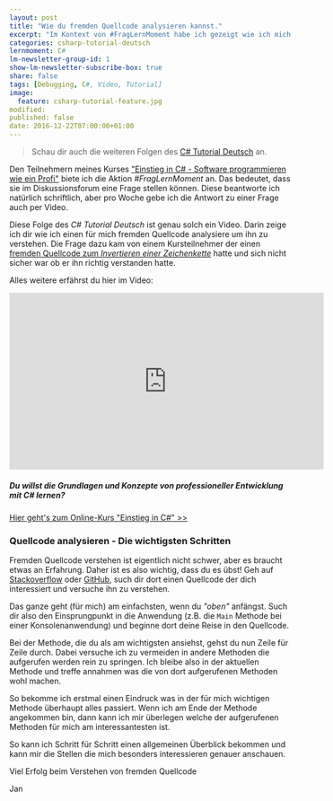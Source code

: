```yaml
---
layout: post
title: "Wie du fremden Quellcode analysieren kannst."
excerpt: "Im Kontext von #FragLernMoment habe ich gezeigt wie ich mich in fremden Quellcode einarbeite."
categories: csharp-tutorial-deutsch
lernmoment: C#
lm-newsletter-group-id: 1
show-lm-newsletter-subscribe-box: true
share: false
tags: [Debugging, C#, Video, Tutorial]
image:
  feature: csharp-tutorial-feature.jpg
modified:
published: false
date: 2016-12-22T07:00:00+01:00
---
```


> Schau dir auch die weiteren Folgen des [C# Tutorial Deutsch](/csharp-tutorial-deutsch/) an.

Den Teilnehmern meines Kurses ["Einstieg in C# - Software programmieren wie ein Profi"](/einstieg-sharp/) biete ich die Aktion *#FragLernMoment* an. Das bedeutet, dass sie im Diskussionsforum eine Frage stellen können. Diese beantworte ich natürlich schriftlich, aber pro Woche gebe ich die Antwort zu einer Frage auch per Video.

Diese Folge des *C# Tutorial Deutsch* ist genau solch ein Video. Darin zeige ich dir wie ich einen für mich fremden Quellcode analysiere um ihn zu verstehen. Die Frage dazu kam von einem Kursteilnehmer der einen [fremden Quellcode zum *Invertieren einer Zeichenkette*](https://gist.github.com/suchja/38996c238cd6c3209f63ad5e65e3bcd6) hatte und sich nicht sicher war ob er ihn richtig verstanden hatte.

Alles weitere erfährst du hier im Video:

<iframe width="560" height="315" src="https://www.youtube.com/embed/2HDA11673pU" frameborder="0" allowfullscreen></iframe>

<div class="subscribe-notice">
<h5>Du willst die Grundlagen und Konzepte von professioneller Entwicklung mit C# lernen?</h5>
<a markdown="0" href="https://www.udemy.com/course/einstieg-in-csharp-software-programmieren-wie-ein-profi/?couponCode=UCSK_N150_LM-ALL" class="notice-button">Hier geht's zum Online-Kurs "Einstieg in C#" >></a>
</div>

### Quellcode analysieren - Die wichtigsten Schritten

Fremden Quellcode verstehen ist eigentlich nicht schwer, aber es braucht etwas an Erfahrung. Daher ist es also wichtig, dass du es übst! Geh auf [Stackoverflow](https://www.stackoverflow.com) oder [GitHub](https://github.com), such dir dort einen Quellcode der dich interessiert und versuche ihn zu verstehen.

Das ganze geht (für mich) am einfachsten, wenn du *"oben"* anfängst. Such dir also den Einsprungpunkt in die Anwendung (z.B. die `Main` Methode bei einer Konsolenanwendung) und beginne dort deine Reise in den Quellcode.

Bei der Methode, die du als am wichtigsten ansiehst, gehst du nun Zeile für Zeile durch. Dabei versuche ich zu vermeiden in andere Methoden die aufgerufen werden rein zu springen. Ich bleibe also in der aktuellen Methode und treffe annahmen was die von dort aufgerufenen Methoden wohl machen.

So bekomme ich erstmal einen Eindruck was in der für mich wichtigen Methode überhaupt alles passiert. Wenn ich am Ende der Methode angekommen bin, dann kann ich mir überlegen welche der aufgerufenen Methoden für mich am interessantesten ist.

So kann ich Schritt für Schritt einen allgemeinen Überblick bekommen und kann mir die Stellen die mich besonders interessieren genauer anschauen.

Viel Erfolg beim Verstehen von fremden Quellcode

Jan

